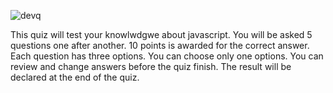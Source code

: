 ![devq](https://github.com/user-attachments/assets/227daac0-a042-4b9d-b9c4-cc48c169aa90)


This quiz will test your knowlwdgwe about javascript.
You will be asked 5 questions one after another.
10 points is awarded for the correct answer.
Each question has three options. You can choose only one options.
You can review and change answers before the quiz finish.
The result will be declared at the end of the quiz.
